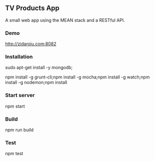 ## TV Products App

A small web app using the MEAN stack and a RESTful API.

### Demo

http://zidaroiu.com:8082

### Installation
sudo apt-get install -y mongodb;

npm install -g grunt-cli;npm install -g mocha;npm install -g watch;npm install -g nodemon;npm install

### Start server

npm start

### Build

npm run build

### Test

npm test